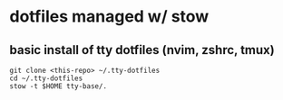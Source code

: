 # dotfiles managed w/ stow

## basic install of tty dotfiles (nvim, zshrc, tmux)

```
git clone <this-repo> ~/.tty-dotfiles
cd ~/.tty-dotfiles
stow -t $HOME tty-base/.
```
